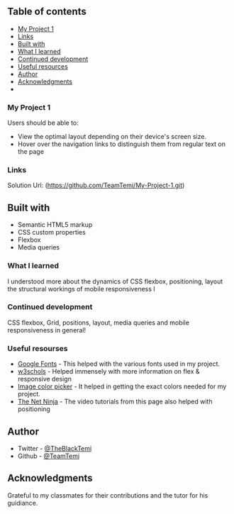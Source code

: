 ## Table of contents
  - [My Project 1](#my-project-1)
  - [Links](#links)
  - [Built with](#built-with)
  - [What I learned](#what-i-learned)
  - [Continued development](#continued-development)
  - [Useful resources](#useful-resources)
  - [Author](#author)
  - [Acknowledgments](#acknowledgments)
  - 

### My Project 1

Users should be able to:

- View the optimal layout depending on their device's screen size.
- Hover over the navigation links to distinguish them from regular text on the page

### Links

Solution Url: (https://github.com/TeamTemi/My-Project-1.git)

## Built with

- Semantic HTML5 markup
- CSS custom properties
- Flexbox
- Media queries

### What I learned

I understood more about the dynamics of CSS flexbox, positioning, layout the structural workings of mobile responsiveness I

### Continued development
CSS flexbox, Grid, positions, layout, media queries and mobile responsiveness in general!

### Useful resourses

- [Google Fonts](https://www.fonts.google.com) - This helped with the various fonts used in my project.
- [w3schols](https://www.w3schools.com) - Helped immensely with more information on flex & responsive design
- [Image color picker](https://www.imagecolorpicker.com) - It helped in getting the exact colors needed for my project.
- [The Net Ninja](https://www.youtube.com/c/TheNetNinja) - The video tutorials from this page also helped with positioning

## Author

- Twitter - [@TheBlackTemi](https://www.twitter.com/TheBlackTemi)
- Github - [@TeamTemi](https://www.github.com/TeamTemi)

## Acknowledgments
Grateful to my classmates for their contributions and the tutor for his guidiance.

